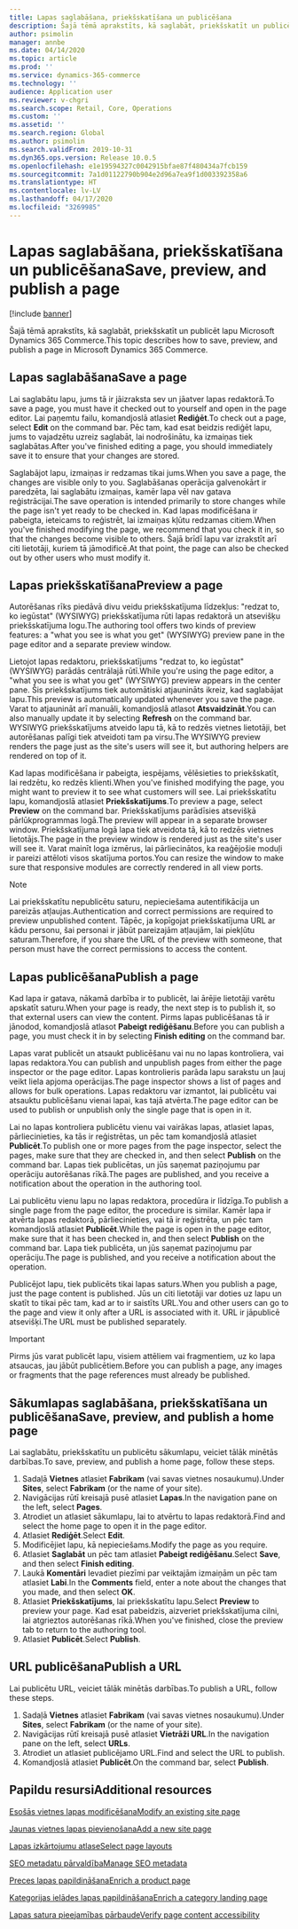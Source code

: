```yaml
---
title: Lapas saglabāšana, priekšskatīšana un publicēšana
description: Šajā tēmā aprakstīts, kā saglabāt, priekšskatīt un publicēt lapu Microsoft Dynamics 365 Commerce.
author: psimolin
manager: annbe
ms.date: 04/14/2020
ms.topic: article
ms.prod: ''
ms.service: dynamics-365-commerce
ms.technology: ''
audience: Application user
ms.reviewer: v-chgri
ms.search.scope: Retail, Core, Operations
ms.custom: ''
ms.assetid: ''
ms.search.region: Global
ms.author: psimolin
ms.search.validFrom: 2019-10-31
ms.dyn365.ops.version: Release 10.0.5
ms.openlocfilehash: e1e19594327c0042915bfae87f480434a7fcb159
ms.sourcegitcommit: 7a1d01122790b904e2d96a7ea9f1d003392358a6
ms.translationtype: HT
ms.contentlocale: lv-LV
ms.lasthandoff: 04/17/2020
ms.locfileid: "3269985"
---
```

# <a name="save-preview-and-publish-a-page"></a><span data-ttu-id="c9b07-103">Lapas saglabāšana, priekšskatīšana un publicēšana</span><span class="sxs-lookup"><span data-stu-id="c9b07-103">Save, preview, and publish a page</span></span>

[!include [banner](includes/banner.md)]

<span data-ttu-id="c9b07-104">Šajā tēmā aprakstīts, kā saglabāt, priekšskatīt un publicēt lapu Microsoft Dynamics 365 Commerce.</span><span class="sxs-lookup"><span data-stu-id="c9b07-104">This topic describes how to save, preview, and publish a page in Microsoft Dynamics 365 Commerce.</span></span>

## <a name="save-a-page"></a><span data-ttu-id="c9b07-105">Lapas saglabāšana</span><span class="sxs-lookup"><span data-stu-id="c9b07-105">Save a page</span></span>

<span data-ttu-id="c9b07-106">Lai saglabātu lapu, jums tā ir jāizraksta sev un jāatver lapas redaktorā.</span><span class="sxs-lookup"><span data-stu-id="c9b07-106">To save a page, you must have it checked out to yourself and open in the page editor.</span></span> <span data-ttu-id="c9b07-107">Lai paņemtu failu, komandjoslā atlasiet **Rediģēt**.</span><span class="sxs-lookup"><span data-stu-id="c9b07-107">To check out a page, select **Edit** on the command bar.</span></span> <span data-ttu-id="c9b07-108">Pēc tam, kad esat beidzis rediģēt lapu, jums to vajadzētu uzreiz saglabāt, lai nodrošinātu, ka izmaiņas tiek saglabātas.</span><span class="sxs-lookup"><span data-stu-id="c9b07-108">After you've finished editing a page, you should immediately save it to ensure that your changes are stored.</span></span>

<span data-ttu-id="c9b07-109">Saglabājot lapu, izmaiņas ir redzamas tikai jums.</span><span class="sxs-lookup"><span data-stu-id="c9b07-109">When you save a page, the changes are visible only to you.</span></span> <span data-ttu-id="c9b07-110">Saglabāšanas operācija galvenokārt ir paredzēta, lai saglabātu izmaiņas, kamēr lapa vēl nav gatava reģistrācijai.</span><span class="sxs-lookup"><span data-stu-id="c9b07-110">The save operation is intended primarily to store changes while the page isn't yet ready to be checked in.</span></span> <span data-ttu-id="c9b07-111">Kad lapas modificēšana ir pabeigta, ieteicams to reģistrēt, lai izmaiņas kļūtu redzamas citiem.</span><span class="sxs-lookup"><span data-stu-id="c9b07-111">When you've finished modifying the page, we recommend that you check it in, so that the changes become visible to others.</span></span> <span data-ttu-id="c9b07-112">Šajā brīdī lapu var izrakstīt arī citi lietotāji, kuriem tā jāmodificē.</span><span class="sxs-lookup"><span data-stu-id="c9b07-112">At that point, the page can also be checked out by other users who must modify it.</span></span>

## <a name="preview-a-page"></a><span data-ttu-id="c9b07-113">Lapas priekšskatīšana</span><span class="sxs-lookup"><span data-stu-id="c9b07-113">Preview a page</span></span>

<span data-ttu-id="c9b07-114">Autorēšanas rīks piedāvā divu veidu priekšskatījuma līdzekļus: "redzat to, ko iegūstat" (WYSIWYG) priekšskatījuma rūti lapas redaktorā un atsevišķu priekšskatījuma logu.</span><span class="sxs-lookup"><span data-stu-id="c9b07-114">The authoring tool offers two kinds of preview features: a "what you see is what you get" (WYSIWYG) preview pane in the page editor and a separate preview window.</span></span>

<span data-ttu-id="c9b07-115">Lietojot lapas redaktoru, priekšskatījums "redzat to, ko iegūstat" (WYSIWYG) parādās centrālajā rūtī.</span><span class="sxs-lookup"><span data-stu-id="c9b07-115">While you're using the page editor, a "what you see is what you get" (WYSIWYG) preview appears in the center pane.</span></span> <span data-ttu-id="c9b07-116">Šis priekšskatījums tiek automātiski atjaunināts ikreiz, kad saglabājat lapu.</span><span class="sxs-lookup"><span data-stu-id="c9b07-116">This preview is automatically updated whenever you save the page.</span></span> <span data-ttu-id="c9b07-117">Varat to atjaunināt arī manuāli, komandjoslā atlasot **Atsvaidzināt**.</span><span class="sxs-lookup"><span data-stu-id="c9b07-117">You can also manually update it by selecting **Refresh** on the command bar.</span></span> <span data-ttu-id="c9b07-118">WYSIWYG priekšskatījums atveido lapu tā, kā to redzēs vietnes lietotāji, bet autorēšanas palīgi tiek atveidoti tam pa virsu.</span><span class="sxs-lookup"><span data-stu-id="c9b07-118">The WYSIWYG preview renders the page just as the site's users will see it, but authoring helpers are rendered on top of it.</span></span>

<span data-ttu-id="c9b07-119">Kad lapas modificēšana ir pabeigta, iespējams, vēlēsieties to priekšskatīt, lai redzētu, ko redzēs klienti.</span><span class="sxs-lookup"><span data-stu-id="c9b07-119">When you've finished modifying the page, you might want to preview it to see what customers will see.</span></span> <span data-ttu-id="c9b07-120">Lai priekšskatītu lapu, komandjoslā atlasiet **Priekšskatījums**.</span><span class="sxs-lookup"><span data-stu-id="c9b07-120">To preview a page, select **Preview** on the command bar.</span></span> <span data-ttu-id="c9b07-121">Priekšskatījums parādīsies atsevišķā pārlūkprogrammas logā.</span><span class="sxs-lookup"><span data-stu-id="c9b07-121">The preview will appear in a separate browser window.</span></span> <span data-ttu-id="c9b07-122">Priekšskatījuma logā lapa tiek atveidota tā, kā to redzēs vietnes lietotājs.</span><span class="sxs-lookup"><span data-stu-id="c9b07-122">The page in the preview window is rendered just as the site's user will see it.</span></span> <span data-ttu-id="c9b07-123">Varat mainīt loga izmērus, lai pārliecinātos, ka reaģējošie moduļi ir pareizi attēloti visos skatījuma portos.</span><span class="sxs-lookup"><span data-stu-id="c9b07-123">You can resize the window to make sure that responsive modules are correctly rendered in all view ports.</span></span>

> [!NOTE]
> <span data-ttu-id="c9b07-124">Lai priekšskatītu nepublicētu saturu, nepieciešama autentifikācija un pareizās atļaujas.</span><span class="sxs-lookup"><span data-stu-id="c9b07-124">Authentication and correct permissions are required to preview unpublished content.</span></span> <span data-ttu-id="c9b07-125">Tāpēc, ja kopīgojat priekšskatījuma URL ar kādu personu, šai personai ir jābūt pareizajām atļaujām, lai piekļūtu saturam.</span><span class="sxs-lookup"><span data-stu-id="c9b07-125">Therefore, if you share the URL of the preview with someone, that person must have the correct permissions to access the content.</span></span>

## <a name="publish-a-page"></a><span data-ttu-id="c9b07-126">Lapas publicēšana</span><span class="sxs-lookup"><span data-stu-id="c9b07-126">Publish a page</span></span>

<span data-ttu-id="c9b07-127">Kad lapa ir gatava, nākamā darbība ir to publicēt, lai ārējie lietotāji varētu apskatīt saturu.</span><span class="sxs-lookup"><span data-stu-id="c9b07-127">When your page is ready, the next step is to publish it, so that external users can view the content.</span></span> <span data-ttu-id="c9b07-128">Pirms lapas publicēšanas tā ir jānodod, komandjoslā atlasot **Pabeigt rediģēšanu**.</span><span class="sxs-lookup"><span data-stu-id="c9b07-128">Before you can publish a page, you must check it in by selecting **Finish editing** on the command bar.</span></span>

<span data-ttu-id="c9b07-129">Lapas varat publicēt un atsaukt publicēšanu vai nu no lapas kontroliera, vai lapas redaktora.</span><span class="sxs-lookup"><span data-stu-id="c9b07-129">You can publish and unpublish pages from either the page inspector or the page editor.</span></span> <span data-ttu-id="c9b07-130">Lapas kontrolieris parāda lapu sarakstu un ļauj veikt liela apjoma operācijas.</span><span class="sxs-lookup"><span data-stu-id="c9b07-130">The page inspector shows a list of pages and allows for bulk operations.</span></span> <span data-ttu-id="c9b07-131">Lapas redaktoru var izmantot, lai publicētu vai atsauktu publicēšanu vienai lapai, kas tajā atvērta.</span><span class="sxs-lookup"><span data-stu-id="c9b07-131">The page editor can be used to publish or unpublish only the single page that is open in it.</span></span>

<span data-ttu-id="c9b07-132">Lai no lapas kontroliera publicētu vienu vai vairākas lapas, atlasiet lapas, pārliecinieties, ka tās ir reģistrētas, un pēc tam komandjoslā atlasiet **Publicēt**.</span><span class="sxs-lookup"><span data-stu-id="c9b07-132">To publish one or more pages from the page inspector, select the pages, make sure that they are checked in, and then select **Publish** on the command bar.</span></span> <span data-ttu-id="c9b07-133">Lapas tiek publicētas, un jūs saņemat paziņojumu par operāciju autorēšanas rīkā.</span><span class="sxs-lookup"><span data-stu-id="c9b07-133">The pages are published, and you receive a notification about the operation in the authoring tool.</span></span>

<span data-ttu-id="c9b07-134">Lai publicētu vienu lapu no lapas redaktora, procedūra ir līdzīga.</span><span class="sxs-lookup"><span data-stu-id="c9b07-134">To publish a single page from the page editor, the procedure is similar.</span></span> <span data-ttu-id="c9b07-135">Kamēr lapa ir atvērta lapas redaktorā, pārliecinieties, vai tā ir reģistrēta, un pēc tam komandjoslā atlasiet **Publicēt**.</span><span class="sxs-lookup"><span data-stu-id="c9b07-135">While the page is open in the page editor, make sure that it has been checked in, and then select **Publish** on the command bar.</span></span> <span data-ttu-id="c9b07-136">Lapa tiek publicēta, un jūs saņemat paziņojumu par operāciju.</span><span class="sxs-lookup"><span data-stu-id="c9b07-136">The page is published, and you receive a notification about the operation.</span></span>

<span data-ttu-id="c9b07-137">Publicējot lapu, tiek publicēts tikai lapas saturs.</span><span class="sxs-lookup"><span data-stu-id="c9b07-137">When you publish a page, just the page content is published.</span></span> <span data-ttu-id="c9b07-138">Jūs un citi lietotāji var doties uz lapu un skatīt to tikai pēc tam, kad ar to ir saistīts URL.</span><span class="sxs-lookup"><span data-stu-id="c9b07-138">You and other users can go to the page and view it only after a URL is associated with it.</span></span> <span data-ttu-id="c9b07-139">URL ir jāpublicē atsevišķi.</span><span class="sxs-lookup"><span data-stu-id="c9b07-139">The URL must be published separately.</span></span>

> [!IMPORTANT]
> <span data-ttu-id="c9b07-140">Pirms jūs varat publicēt lapu, visiem attēliem vai fragmentiem, uz ko lapa atsaucas, jau jābūt publicētiem.</span><span class="sxs-lookup"><span data-stu-id="c9b07-140">Before you can publish a page, any images or fragments that the page references must already be published.</span></span>

## <a name="save-preview-and-publish-a-home-page"></a><span data-ttu-id="c9b07-141">Sākumlapas saglabāšana, priekšskatīšana un publicēšana</span><span class="sxs-lookup"><span data-stu-id="c9b07-141">Save, preview, and publish a home page</span></span>

<span data-ttu-id="c9b07-142">Lai saglabātu, priekšskatītu un publicētu sākumlapu, veiciet tālāk minētās darbības.</span><span class="sxs-lookup"><span data-stu-id="c9b07-142">To save, preview, and publish a home page, follow these steps.</span></span>

1. <span data-ttu-id="c9b07-143">Sadaļā **Vietnes** atlasiet **Fabrikam** (vai savas vietnes nosaukumu).</span><span class="sxs-lookup"><span data-stu-id="c9b07-143">Under **Sites**, select **Fabrikam** (or the name of your site).</span></span>
1. <span data-ttu-id="c9b07-144">Navigācijas rūtī kreisajā pusē atlasiet **Lapas**.</span><span class="sxs-lookup"><span data-stu-id="c9b07-144">In the navigation pane on the left, select **Pages**.</span></span>
1. <span data-ttu-id="c9b07-145">Atrodiet un atlasiet sākumlapu, lai to atvērtu to lapas redaktorā.</span><span class="sxs-lookup"><span data-stu-id="c9b07-145">Find and select the home page to open it in the page editor.</span></span>
1. <span data-ttu-id="c9b07-146">Atlasiet **Rediģēt**.</span><span class="sxs-lookup"><span data-stu-id="c9b07-146">Select **Edit**.</span></span>
1. <span data-ttu-id="c9b07-147">Modificējiet lapu, kā nepieciešams.</span><span class="sxs-lookup"><span data-stu-id="c9b07-147">Modify the page as you require.</span></span>
1. <span data-ttu-id="c9b07-148">Atlasiet **Saglabāt** un pēc tam atlasiet **Pabeigt rediģēšanu**.</span><span class="sxs-lookup"><span data-stu-id="c9b07-148">Select **Save**, and then select **Finish editing**.</span></span>
1. <span data-ttu-id="c9b07-149">Laukā **Komentāri** Ievadiet piezīmi par veiktajām izmaiņām un pēc tam atlasiet **Labi**.</span><span class="sxs-lookup"><span data-stu-id="c9b07-149">In the **Comments** field, enter a note about the changes that you made, and then select **OK**.</span></span>
1. <span data-ttu-id="c9b07-150">Atlasiet **Priekšskatījums**, lai priekšskatītu lapu.</span><span class="sxs-lookup"><span data-stu-id="c9b07-150">Select **Preview** to preview your page.</span></span> <span data-ttu-id="c9b07-151">Kad esat pabeidzis, aizveriet priekšskatījuma cilni, lai atgrieztos autorēšanas rīkā.</span><span class="sxs-lookup"><span data-stu-id="c9b07-151">When you've finished, close the preview tab to return to the authoring tool.</span></span>
1. <span data-ttu-id="c9b07-152">Atlasiet **Publicēt**.</span><span class="sxs-lookup"><span data-stu-id="c9b07-152">Select **Publish**.</span></span>

## <a name="publish-a-url"></a><span data-ttu-id="c9b07-153">URL publicēšana</span><span class="sxs-lookup"><span data-stu-id="c9b07-153">Publish a URL</span></span>

<span data-ttu-id="c9b07-154">Lai publicētu URL, veiciet tālāk minētās darbības.</span><span class="sxs-lookup"><span data-stu-id="c9b07-154">To publish a URL, follow these steps.</span></span>

1. <span data-ttu-id="c9b07-155">Sadaļā **Vietnes** atlasiet **Fabrikam** (vai savas vietnes nosaukumu).</span><span class="sxs-lookup"><span data-stu-id="c9b07-155">Under **Sites**, select **Fabrikam** (or the name of your site).</span></span>
1. <span data-ttu-id="c9b07-156">Navigācijas rūtī kreisajā pusē atlasiet **Vietrāži URL**.</span><span class="sxs-lookup"><span data-stu-id="c9b07-156">In the navigation pane on the left, select **URLs**.</span></span>
1. <span data-ttu-id="c9b07-157">Atrodiet un atlasiet publicējamo URL.</span><span class="sxs-lookup"><span data-stu-id="c9b07-157">Find and select the URL to publish.</span></span>
1. <span data-ttu-id="c9b07-158">Komandjoslā atlasiet **Publicēt**.</span><span class="sxs-lookup"><span data-stu-id="c9b07-158">On the command bar, select **Publish**.</span></span>

## <a name="additional-resources"></a><span data-ttu-id="c9b07-159">Papildu resursi</span><span class="sxs-lookup"><span data-stu-id="c9b07-159">Additional resources</span></span>

[<span data-ttu-id="c9b07-160">Esošās vietnes lapas modificēšana</span><span class="sxs-lookup"><span data-stu-id="c9b07-160">Modify an existing site page</span></span>](modify-existing-page.md)

[<span data-ttu-id="c9b07-161">Jaunas vietnes lapas pievienošana</span><span class="sxs-lookup"><span data-stu-id="c9b07-161">Add a new site page</span></span>](add-new-page.md)

[<span data-ttu-id="c9b07-162">Lapas izkārtojumu atlase</span><span class="sxs-lookup"><span data-stu-id="c9b07-162">Select page layouts</span></span>](select-page-layouts.md)

[<span data-ttu-id="c9b07-163">SEO metadatu pārvaldība</span><span class="sxs-lookup"><span data-stu-id="c9b07-163">Manage SEO metadata</span></span>](manage-seo-metadata.md)

[<span data-ttu-id="c9b07-164">Preces lapas papildināšana</span><span class="sxs-lookup"><span data-stu-id="c9b07-164">Enrich a product page</span></span>](enrich-product-page.md)

[<span data-ttu-id="c9b07-165">Kategorijas ielādes lapas papildināšana</span><span class="sxs-lookup"><span data-stu-id="c9b07-165">Enrich a category landing page</span></span>](enrich-category-page.md)

[<span data-ttu-id="c9b07-166">Lapas satura pieejamības pārbaude</span><span class="sxs-lookup"><span data-stu-id="c9b07-166">Verify page content accessibility</span></span>](verify-accessibility.md)
